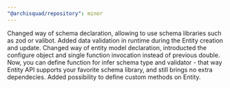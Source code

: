 ```yaml
---
"@archisquad/repository": minor
---
```


Changed way of schema declaration, allowing to use schema libraries such as zod
or valibot. Added data validation in runtime during the Entity creation and
update. Changed way of entity model declaration, introducted the configure
object and single function invocation instead of previous double. Now, you can
define function for infer schema type and validator - that way Entity API
supports your favorite schema library, and still brings no extra dependecies.
Added possibility to define custom methods on Entity.

